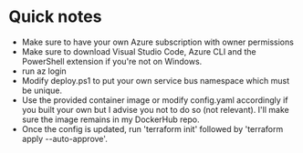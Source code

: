 # Quick notes

- Make sure to have your own Azure subscription with owner permissions
- Make sure to download Visual Studio Code, Azure CLI and the PowerShell extension if you're not on Windows.
- run az login
- Modify deploy.ps1 to put your own service bus namespace which must be unique.
- Use the provided container image or modify config.yaml accordingly if you built your own but I advise you not to do so (not relevant). I'll make sure the image remains in my DockerHub repo.
- Once the config is updated, run 'terraform init' followed by 'terraform apply --auto-approve'.